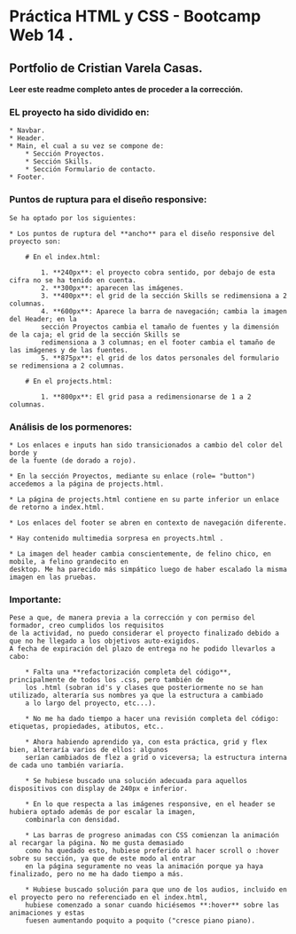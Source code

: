 # Práctica HTML y CSS - Bootcamp Web 14 .

## Portfolio de Cristian Varela Casas.

**Leer este readme completo antes de proceder a la corrección.**

### EL proyecto ha sido dividido en:

    * Navbar.
    * Header.
    * Main, el cual a su vez se compone de:
        * Sección Proyectos.
        * Sección Skills.
        * Sección Formulario de contacto.
    * Footer.

### Puntos de ruptura para el diseño responsive:

    Se ha optado por los siguientes:

    * Los puntos de ruptura del **ancho** para el diseño responsive del proyecto son:

        # En el index.html:

            1. **240px**: el proyecto cobra sentido, por debajo de esta cifra no se ha tenido en cuenta.  
            2. **300px**: aparecen las imágenes.
            3. **400px**: el grid de la sección Skills se redimensiona a 2 columnas.
            4. **600px**: Aparece la barra de navegación; cambia la imagen del Header; en la 
            sección Proyectos cambia el tamaño de fuentes y la dimensión de la caja; el grid de la sección Skills se 
            redimensiona a 3 columnas; en el footer cambia el tamaño de las imágenes y de las fuentes.
            5. **875px**: el grid de los datos personales del formulario se redimensiona a 2 columnas. 

        # En el projects.html:

            1. **800px**: El grid pasa a redimensionarse de 1 a 2 columnas.

### Análisis de los pormenores: 

    * Los enlaces e inputs han sido transicionados a cambio del color del borde y 
    de la fuente (de dorado a rojo).

    * En la sección Proyectos, mediante su enlace (role= "button") accedemos a la página de projects.html.

    * La página de projects.html contiene en su parte inferior un enlace de retorno a index.html.

    * Los enlaces del footer se abren en contexto de navegación diferente.

    * Hay contenido multimedia sorpresa en proyects.html .

    * La imagen del header cambia conscientemente, de felino chico, en mobile, a felino grandecito en 
    desktop. Me ha parecido más simpático luego de haber escalado la misma imagen en las pruebas.


### Importante:

    Pese a que, de manera previa a la corrección y con permiso del formador, creo cumplidos los requisitos
    de la actividad, no puedo considerar el proyecto finalizado debido a que no he llegado a los objetivos auto-exigidos. 
    A fecha de expiración del plazo de entrega no he podido llevarlos a cabo:
    
        * Falta una **refactorización completa del código**, principalmente de todos los .css, pero también de 
        los .html (sobran id's y clases que posteriormente no se han utilizado, alteraría sus nombres ya que la estructura a cambiado 
        a lo largo del proyecto, etc...).

        * No me ha dado tiempo a hacer una revisión completa del código: etiquetas, propiedades, atibutos, etc..

        * Ahora habiendo aprendido ya, con esta práctica, grid y flex bien, alteraría varios de ellos: algunos 
        serían cambiados de flez a grid o viceversa; la estructura interna de cada uno también variaría.

        * Se hubiese buscado una solución adecuada para aquellos dispositivos con display de 240px e inferior.

        * En lo que respecta a las imágenes responsive, en el header se hubiera optado además de por escalar la imagen, 
        combinarla con densidad.

        * Las barras de progreso animadas con CSS comienzan la animación al recargar la página. No me gusta demasiado 
        como ha quedado esto, hubiese preferido al hacer scroll o :hover sobre su sección, ya que de este modo al entrar 
        en la página seguramente no veas la animación porque ya haya finalizado, pero no me ha dado tiempo a más.

        * Hubiese buscado solución para que uno de los audios, incluido en el proyecto pero no referenciado en el index.html, 
        hubiese comenzado a sonar cuando hiciésemos **:hover** sobre las animaciones y estas 
        fuesen aumentando poquito a poquito ("cresce piano piano). 

